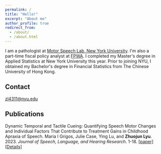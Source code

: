```yaml
---
permalink: /
title: "Hello!"
excerpt: "About me"
author_profile: true
redirect_from: 
  - /about/
  - /about.html
---
```

I am a pathologist at [Motor Speech Lab, New York University](https://wp.nyu.edu/grigoslab/). I'm also a part-time fiscal policy analyst at [FPWA](https://www.fpwa.org). I completed my Master's degree in Applied Statistics at New York University this year. Prior to joining NYU, I obtained my Bachelor's degree in Financial Statistics from The Chinese University of Hong Kong.

Contact
------
zl4311@nyu.edu

Publications
------
Dynamic Temporal and Tactile Cueing: Quantifying Speech Motor Changes and Individual Factors That Contribute to Treatment Gains in Childhood Apraxia of Speech.
Maria I Grigos, Julie Case, Ying Lu, and **Zhuojun Lyu**. 2023.
 _Journal of Speech, Language, and Hearing Research_. 1-18.
[[paper]]('https://pubmed.ncbi.nlm.nih.gov/37379241/')
 [[Details]]('/_publications/2023-paper-1')


